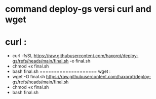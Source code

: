 command deploy-gs 
versi curl and wget
====================
curl :
====================
- curl -fsSL https://raw.githubusercontent.com/haxorqt/deploy-gs/refs/heads/main/final.sh -o final.sh
- chmod +x final.sh
- bash final.sh
====================
wget :
- wget -O final.sh https://raw.githubusercontent.com/haxorqt/deploy-gs/refs/heads/main/final.sh
- chmod +x final.sh
- bash final.sh
